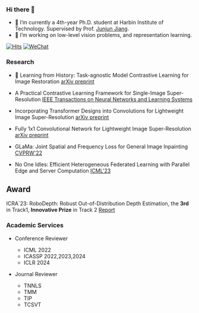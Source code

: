 
### Hi there 👋
- 🏫 I’m currently a 4th-year Ph.D. student at Harbin Institute of Technology. Supervised by Prof. [Junjun Jiang](http://homepage.hit.edu.cn/jiangjunjun).
- 📔 I’m working on low-level vision problems, and representation learning.

[![Hits](https://hits.sh/github.com/Aitical/Aitical.svg)](https://hits.sh/github.com/Aitical/Aitical/)
[![WeChat](http://img.shields.io/badge/WeChat-w965813422-72E51C.svg)](#)

### Research
- 🚀 Learning from History: Task-agnostic Model Contrastive Learning for Image Restoration [arXiv preprint](https://arxiv.org/abs/2309.06023)
- A Practical Contrastive Learning Framework for Single-Image Super-Resolution [IEEE Transactions on Neural Networks and Learning Systems](https://ieeexplore.ieee.org/document/10176303/)
- Incorporating Transformer Designs into Convolutions for Lightweight Image Super-Resolution [arXiv preprint](https://arxiv.org/abs/2303.14324)
- Fully 1x1 Convolutional Network for Lightweight Image Super-Resolution [arXiv preprint](https://arxiv.org/abs/2307.16140)
  
- GLaMa: Joint Spatial and Frequency Loss for General Image Inpainting [CVPRW'22](https://openaccess.thecvf.com/content/CVPR2022W/NTIRE/papers/Lu_GLaMa_Joint_Spatial_and_Frequency_Loss_for_General_Image_Inpainting_CVPRW_2022_paper.pdf)

- No One Idles: Efficient Heterogeneous Federated Learning with Parallel Edge and Server Computation [ICML'23](https://openreview.net/forum?id=AMuNQEUmGr)

## Award
ICRA`23: RoboDepth: Robust Out-of-Distribution Depth Estimation, the **3rd** in Track1, **Innovative Prize** in Track 2 [Report](https://arxiv.org/abs/2307.15061)

### Academic Services
- Conference Reviewer
  - ICML 2022
  - ICASSP 2022,2023,2024
  - ICLR 2024
    
- Journal Reviewer
  - TNNLS
  - TMM
  - TIP
  - TCSVT
